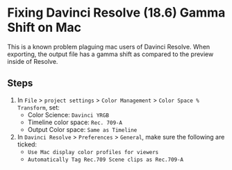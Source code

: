 # Fixing Davinci Resolve (18.6) Gamma Shift on Mac
This is a known problem plaguing mac users of Davinci Resolve. When exporting, the output file has a gamma shift as compared to the preview inside of Resolve.

## Steps
1. In `File` > `project settings` > `Color Management` > `Color Space % Transform`, set:
    - Color Science: `Davinci YRGB`
    - Timeline color space: `Rec. 709-A`
    - Output Color space: `Same as Timeline`
2. In `Davinci Resolve` > `Preferences` > `General`, make sure the following are ticked:
    - `Use Mac display color profiles for viewers`
    - `Automatically Tag Rec.709 Scene clips as Rec.709-A`
